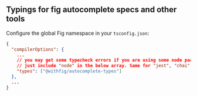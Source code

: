 ## Typings for fig autocomplete specs and other tools

Configure the global Fig namespace in your `tsconfig.json`:

```json
{
  "compilerOptions": {
    ...
    // you may get some typecheck errors if you are using some node packages like "fs"
    // just include "node" in the below array. Same for "jest", "chai"...and so on
    "types": ["@withfig/autocomplete-types"]
  },
  ...
}
```